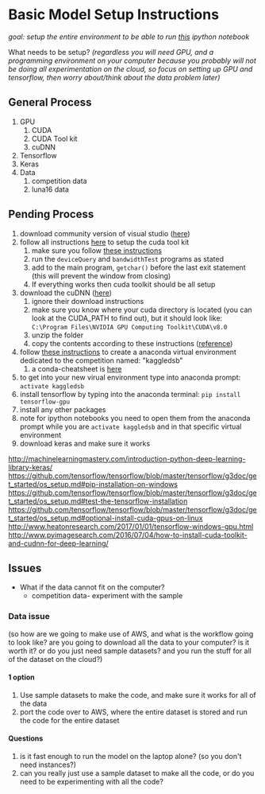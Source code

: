 # Basic Model Setup Instructions
*goal: setup the entire environment to be able to run [this](https://github.com/3-musketeers/kaggle-dsb/blob/master/pipeline/build-simple-model/rough-draft/u_net_segmentation_approach.ipynb) ipython notebook*

What needs to be setup?
*(regardless you will need GPU, and a programming environment on your computer because you probably will not be doing all experimentation on the cloud, so focus on setting up GPU and tensorflow, then worry about/think about the data problem later)*

## General Process
1. GPU 
   1. CUDA
   2. CUDA Tool kit
   3. cuDNN
2. Tensorflow
3. Keras
4. Data
   1. competition data
   2. luna16 data

## Pending Process
1. download community version of visual studio ([here](https://www.visualstudio.com/downloads/))
2. follow all instructions [here](http://docs.nvidia.com/cuda/cuda-installation-guide-microsoft-windows/#verify-installation) to setup the cuda tool kit
   1. make sure you follow [these instructions](http://docs.nvidia.com/cuda/cuda-installation-guide-microsoft-windows/#compiling-examples)
   2. run the `deviceQuery` and `bandwidthTest` programs as stated
   3. add to the main program, `getchar()` before the last exit statement (this will prevent the window from closing)
   4. If everything works then cuda toolkit should be all setup
3. download the cuDNN ([here](https://developer.nvidia.com/rdp/cudnn-download))
   1. ignore their download instructions
   2. make sure you know where your cuda directory is located (you can look at the CUDA_PATH to find out), but it should look like: `C:\Program Files\NVIDIA GPU Computing Toolkit\CUDA\v8.0`
   3. unzip the folder
   4. copy the contents according to these instructions ([reference](http://stackoverflow.com/questions/36248056/how-to-setup-cudnn-with-theano-on-windows-7-64-bit))
4. follow [these instructions](http://www.heatonresearch.com/2017/01/01/tensorflow-windows-gpu.html) to create a anaconda virtual environment dedicated to the competition named: "kaggledsb"
   1. a conda-cheatsheet is [here](https://conda.io/docs/_downloads/conda-cheatsheet.pdf)
5. to get into your new virual environment type into anaconda prompt: `activate kaggledsb`
6. install tensorflow by typing into the anaconda terminal: `pip install tensorflow-gpu`
7. install any other packages
8. note for ipython notebooks you need to open them from the anaconda prompt while you are `activate kaggledsb` and in that specific virtual environment
5. download keras and make sure it works


http://machinelearningmastery.com/introduction-python-deep-learning-library-keras/
https://github.com/tensorflow/tensorflow/blob/master/tensorflow/g3doc/get_started/os_setup.md#pip-installation-on-windows
https://github.com/tensorflow/tensorflow/blob/master/tensorflow/g3doc/get_started/os_setup.md#test-the-tensorflow-installation
https://github.com/tensorflow/tensorflow/blob/master/tensorflow/g3doc/get_started/os_setup.md#optional-install-cuda-gpus-on-linux
http://www.heatonresearch.com/2017/01/01/tensorflow-windows-gpu.html
http://www.pyimagesearch.com/2016/07/04/how-to-install-cuda-toolkit-and-cudnn-for-deep-learning/

## Issues
* What if the data cannot fit on the computer?
  * competition data- experiment with the sample

### Data issue 
(so how are we going to make use of AWS, and what is the workflow going to look like? are you going to download all the data to your computer? is it worth it? or do you just need sample datasets? and you run the stuff for all of the dataset on the cloud?)

#### 1 option
1. Use sample datasets to make the code, and make sure it works for all of the data
2. port the code over to AWS, where the entire dataset is stored and run the code for the entire dataset

#### Questions
1. is it fast enough to run the model on the laptop alone? (so you don't need instances?)
2. can you really just use a sample dataset to make all the code, or do you need to be experimenting with all the code?
